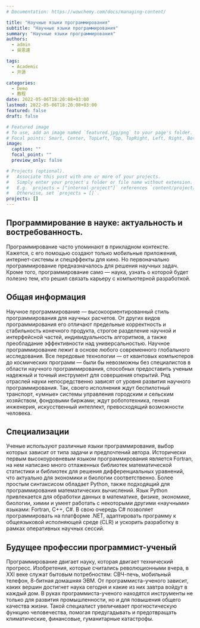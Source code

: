 ```yaml
---
# Documentation: https://wowchemy.com/docs/managing-content/

title: "Научные языки программирования"
subtitle: "Научные языки программирования"
summary: "Научные языки программирования"
authors:
  - admin
  - 吳恩達

tags:
  - Academic
  - 开源

categories:
  - Demo
  - 教程
date: 2022-05-06T18:20:08+03:00
lastmod: 2022-05-06T18:20:08+03:00
featured: false
draft: false

# Featured image
# To use, add an image named `featured.jpg/png` to your page's folder.
# Focal points: Smart, Center, TopLeft, Top, TopRight, Left, Right, BottomLeft, Bottom, BottomRight.
image:
  caption: ""
  focal_point: ""
  preview_only: false

# Projects (optional).
#   Associate this post with one or more of your projects.
#   Simply enter your project's folder or file name without extension.
#   E.g. `projects = ["internal-project"]` references `content/project/deep-learning/index.md`.
#   Otherwise, set `projects = []`.
projects: []
---
```


## Программирование в науке: актуальность и востребованность.

Программирование часто упоминают в прикладном контексте. Кажется, с его помощью создают только мобильные приложения, интернет-системы и спецэффекты для кино. Но первоначально программирование предназначалось для решения научных задач. Кроме того, программирование само — наука, узнать о которой будет полезно тем, кто решил связать карьеру с компьютерной разработкой.

## Общая информация

Научное программирование — высокоориентированный стиль программирования для научных расчетов. От других видов программирования его отличают предельные корректность и стабильность конечного продукта, строгое разделение научной и интерфейсной частей, индивидуальность алгоритмов, а также преобладание эффективности над универсальностью. Научное программирование лежит в основе любого современного глобального исследования. Все передовые технологии — от квантовых компьютеров до космических программ — были бы невозможны без специалистов в области научного программирования, способных предоставить ученым надежный и точный инструмент для совершения открытий. Ряд отраслей науки непосредственно зависят от уровня развития научного программирования. Так, своего исполнения ждут беспилотный транспорт, «умные» системы управления городским и сельским хозяйством, фондовыми биржами; ждут робототехника, генная инженерия, искусственный интеллект, превосходящий возможности человека.

## Специализации
 
Ученые используют различные языки программирования, выбор которых зависит от типа задачи и предпочтений автора. Исторически первым высокоуровневым языком программирования является Fortran, на нем написано много отлаженных библиотек математической статистики и библиотек для решения дифференциальных уравнений, что актуально для экономики и биологии соответственно. Более простым синтаксисом обладает Python, также подходящий для программирования математических вычислений. Язык Python привлекается для обработки данных в математике, физике, экономике, биологии, химии и умеет работать с некоторыми другими «научными» языками: Fortran, C++, C#. В свою очередь C# позволяет программировать на платформе .NET, адаптировать программу к общеязыковой исполняющей среде (CLR) и ускорить разработку в рамках оперативных научных сессий.

## Будущее профессии программист-ученый
 
Программирование двигает науку, которая двигает технический прогресс. Изобретения, которые считались революционными вчера, в XXI веке служат бытовым потребностям: СВЧ-печь, мобильный телефон, 8-битная домашняя ЭВМ. От программиста-ученого зависит, каких вершин достигнет наука сегодня и какие из них завтра войдут в каждый дом. В руках программиста-ученого находятся инструменты не только для развития промышленности, но и для повышения общего качества жизни. Такой специалист увеличивает прогностическую функцию человечества, помогая предугадывать и предотвращать климатические, финансовые, гуманитарные катастрофы.